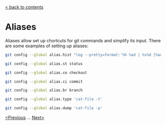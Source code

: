 [< back to contents](./readme.md)

# Aliases

Aliases allow set up chortcuts for git commands and simplify its input. There are some examples of setting up aliases:

```bash
git config --global alias.hist "log --pretty=format:'%h %ad | %s%d [%an]' --graph --date=short"
```
```bash
git config --global alias.st status
```
```bash
git config --global alias.co checkout
```
```bash
git config --global alias.ci commit
```
```bash
git config --global alias.br branch
```
```bash
git config --global alias.type 'cat-file -t'
```
```bash
git config --global alias.dump 'cat-file -p'
```
[<Previous](./fetch.md) ... [Next>](.)